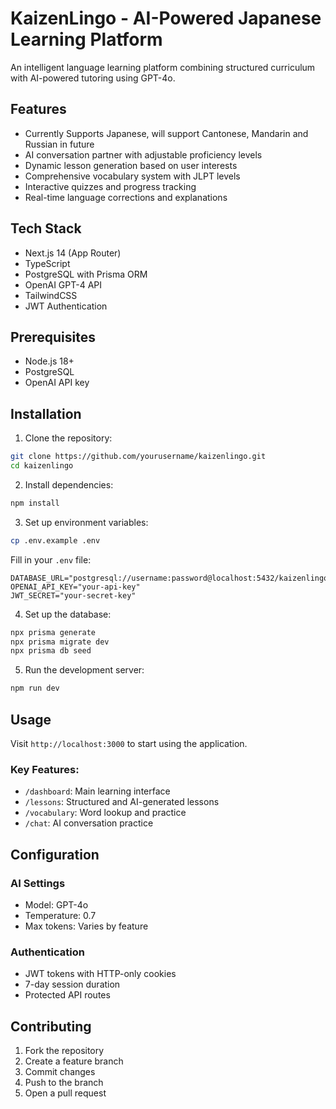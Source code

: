 # KaizenLingo - AI-Powered Japanese Learning Platform

An intelligent language learning platform combining structured curriculum with AI-powered tutoring using GPT-4o.

## Features

- Currently Supports Japanese, will support Cantonese, Mandarin and Russian in future
- AI conversation partner with adjustable proficiency levels
- Dynamic lesson generation based on user interests
- Comprehensive vocabulary system with JLPT levels
- Interactive quizzes and progress tracking
- Real-time language corrections and explanations

## Tech Stack

- Next.js 14 (App Router)
- TypeScript
- PostgreSQL with Prisma ORM
- OpenAI GPT-4 API
- TailwindCSS
- JWT Authentication

## Prerequisites

- Node.js 18+
- PostgreSQL
- OpenAI API key

## Installation

1. Clone the repository:
```bash
git clone https://github.com/yourusername/kaizenlingo.git
cd kaizenlingo
```

2. Install dependencies:
```bash
npm install
```

3. Set up environment variables:
```bash
cp .env.example .env
```

Fill in your `.env` file:
```
DATABASE_URL="postgresql://username:password@localhost:5432/kaizenlingo"
OPENAI_API_KEY="your-api-key"
JWT_SECRET="your-secret-key"
```

4. Set up the database:
```bash
npx prisma generate
npx prisma migrate dev
npx prisma db seed
```

5. Run the development server:
```bash
npm run dev
```

## Usage

Visit `http://localhost:3000` to start using the application.

### Key Features:

- `/dashboard`: Main learning interface
- `/lessons`: Structured and AI-generated lessons
- `/vocabulary`: Word lookup and practice
- `/chat`: AI conversation practice

## Configuration

### AI Settings
- Model: GPT-4o
- Temperature: 0.7
- Max tokens: Varies by feature

### Authentication
- JWT tokens with HTTP-only cookies
- 7-day session duration
- Protected API routes

## Contributing

1. Fork the repository
2. Create a feature branch
3. Commit changes
4. Push to the branch
5. Open a pull request
